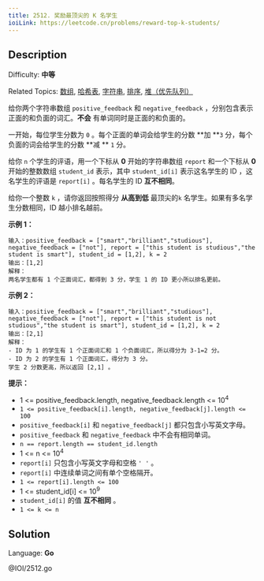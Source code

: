 ```yaml
---
title: 2512. 奖励最顶尖的 K 名学生
ioiLink: https://leetcode.cn/problems/reward-top-k-students/
---
```


## Description

Difficulty: **中等**

Related Topics: [数组](https://leetcode.cn/tag/https://leetcode.cn/tag/array//), [哈希表](https://leetcode.cn/tag/https://leetcode.cn/tag/hash-table//), [字符串](https://leetcode.cn/tag/https://leetcode.cn/tag/string//), [排序](https://leetcode.cn/tag/https://leetcode.cn/tag/sorting//), [堆（优先队列）](https://leetcode.cn/tag/https://leetcode.cn/tag/heap-priority-queue//)


给你两个字符串数组 `positive_feedback` 和 `negative_feedback` ，分别包含表示正面的和负面的词汇。**不会** 有单词同时是正面的和负面的。

一开始，每位学生分数为 `0` 。每个正面的单词会给学生的分数 **加 **`3` 分，每个负面的词会给学生的分数 **减 ** `1` 分。

给你 `n` 个学生的评语，用一个下标从 **0** 开始的字符串数组 `report` 和一个下标从 **0** 开始的整数数组 `student_id` 表示，其中 `student_id[i]` 表示这名学生的 ID ，这名学生的评语是 `report[i]` 。每名学生的 ID **互不相同**。

给你一个整数 `k` ，请你返回按照得分 **从高到低** 最顶尖的`k` 名学生。如果有多名学生分数相同，ID 越小排名越前。

**示例 1：**

```
输入：positive_feedback = ["smart","brilliant","studious"], negative_feedback = ["not"], report = ["this student is studious","the student is smart"], student_id = [1,2], k = 2
输出：[1,2]
解释：
两名学生都有 1 个正面词汇，都得到 3 分，学生 1 的 ID 更小所以排名更前。
```

**示例 2：**

```
输入：positive_feedback = ["smart","brilliant","studious"], negative_feedback = ["not"], report = ["this student is not studious","the student is smart"], student_id = [1,2], k = 2
输出：[2,1]
解释：
- ID 为 1 的学生有 1 个正面词汇和 1 个负面词汇，所以得分为 3-1=2 分。
- ID 为 2 的学生有 1 个正面词汇，得分为 3 分。
学生 2 分数更高，所以返回 [2,1] 。
```

**提示：**

*   1 <= positive_feedback.length, negative_feedback.length <= 10<sup>4</sup>
*   `1 <= positive_feedback[i].length, negative_feedback[j].length <= 100`
*   `positive_feedback[i]` 和 `negative_feedback[j]` 都只包含小写英文字母。
*   `positive_feedback` 和 `negative_feedback` 中不会有相同单词。
*   `n == report.length == student_id.length`
*   1 <= n <= 10<sup>4</sup>
*   `report[i]` 只包含小写英文字母和空格 `' '` 。
*   `report[i]` 中连续单词之间有单个空格隔开。
*   `1 <= report[i].length <= 100`
*   1 <= student_id[i] <= 10<sup>9</sup>
*   `student_id[i]` 的值 **互不相同** 。
*   `1 <= k <= n`


## Solution

Language: **Go**

@IOI/2512.go

